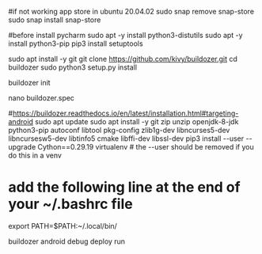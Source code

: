 #if not working app store in ubuntu 20.04.02
sudo snap remove snap-store
sudo snap install snap-store

#before install pycharm
sudo apt -y install python3-distutils
sudo apt -y install python3-pip
pip3 install setuptools

sudo apt install -y git
git clone https://github.com/kivy/buildozer.git
cd buildozer
sudo python3 setup.py install

buildozer init

nano buildozer.spec

#https://buildozer.readthedocs.io/en/latest/installation.html#targeting-android
sudo apt update
sudo apt install -y git zip unzip openjdk-8-jdk python3-pip autoconf libtool pkg-config zlib1g-dev libncurses5-dev libncursesw5-dev libtinfo5 cmake libffi-dev libssl-dev
pip3 install --user --upgrade Cython==0.29.19 virtualenv  # the --user should be removed if you do this in a venv

# add the following line at the end of your ~/.bashrc file
export PATH=$PATH:~/.local/bin/

buildozer android debug deploy run
